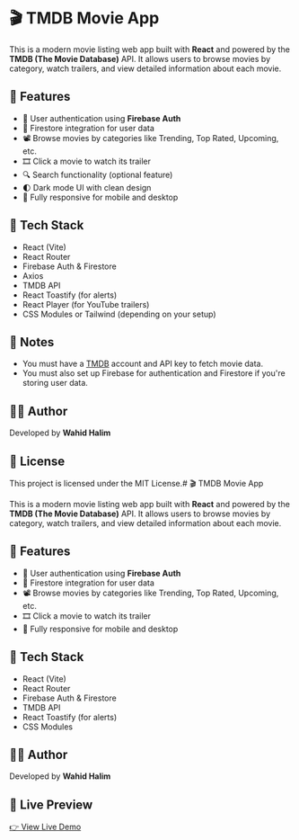 # 🎬 TMDB Movie App

This is a modern movie listing web app built with **React** and powered by the **TMDB (The Movie Database)** API. It allows users to browse movies by category, watch trailers, and view detailed information about each movie.



## 🚀 Features

- 🔐 User authentication using **Firebase Auth**
- 📁 Firestore integration for user data
- 📽️ Browse movies by categories like Trending, Top Rated, Upcoming, etc.
- 🎞️ Click a movie to watch its trailer
- 🔍 Search functionality (optional feature)
- 🌓 Dark mode UI with clean design
- 📱 Fully responsive for mobile and desktop

## 🧰 Tech Stack

- React (Vite)
- React Router
- Firebase Auth & Firestore
- Axios
- TMDB API
- React Toastify (for alerts)
- React Player (for YouTube trailers)
- CSS Modules or Tailwind (depending on your setup)

## 📝 Notes

- You must have a [TMDB](https://www.themoviedb.org/) account and API key to fetch movie data.
- You must also set up Firebase for authentication and Firestore if you're storing user data.

## 🙋‍♂️ Author

Developed by **Wahid Halim**

## 📄 License

This project is licensed under the MIT License.# 🎬 TMDB Movie App

This is a modern movie listing web app built with **React** and powered by the **TMDB (The Movie Database)** API. It allows users to browse movies by category, watch trailers, and view detailed information about each movie.

## 🚀 Features

- 🔐 User authentication using **Firebase Auth**
- 📁 Firestore integration for user data
- 📽️ Browse movies by categories like Trending, Top Rated, Upcoming, etc.
- 🎞️ Click a movie to watch its trailer
- 📱 Fully responsive for mobile and desktop

## 🧰 Tech Stack

- React (Vite)
- React Router
- Firebase Auth & Firestore
- TMDB API
- React Toastify (for alerts)
- CSS Modules

## 🙋‍♂️ Author

Developed by **Wahid Halim**

## 🔗 Live Preview

[👉 View Live Demo](https://nclonewahid.netlify.app/login)
